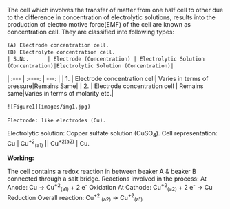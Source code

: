 The cell which involves the transfer of matter from one half cell to other due to the difference in concentration of electrolytic solutions, results into the production of electro motive force(EMF) of the cell are known as concentration cell. 
They are classified into following types:

	(A)	Electrode concentration cell.
	(B)	Electrolyte concentration cell.
	| S.No.      | Electrode (Concentration) | Electrolytic Solution (Concentration)|Electrolytic Solution (Concentration)|
| :---        |    :----:   |          ---: |
| 1.      | Electrode concentration cell| Varies in terms of pressure|Remains Same|
| 2.   | Electrode concentration cell | Remains same|Varies in terms of molarity etc.|
	
	![Figure1](images/img1.jpg)
	
	Electrode: like electrodes (Cu).
Electrolytic solution: Copper sulfate solution (CuSO<sub>4</sub>).
Cell representation: Cu | Cu<sup>+2</sup><sub>(a1)</sub> || Cu<sup>+2</sup><sup>(a2)</sup> | Cu.

**Working:**

The cell contains a redox reaction in between beaker A & beaker B connected through a salt bridge.
Reactions involved in the process:
At Anode: Cu → Cu<sup>+2</sup><sub>(a1)</sub> + 2 e<sup>-</sup>       Oxidation
At Cathode: Cu<sup>+2</sup><sub>(a2)</sub> + 2 e<sup>-</sup> → Cu     Reduction
Overall reaction: Cu<sup>+2</sup><sub> (a2)</sub> → Cu<sup>+2</sup><sub>(a1)</sub>
				